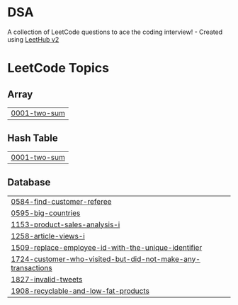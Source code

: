 # DSA
A collection of LeetCode questions to ace the coding interview! - Created using [LeetHub v2](https://github.com/arunbhardwaj/LeetHub-2.0)

<!---LeetCode Topics Start-->
# LeetCode Topics
## Array
|  |
| ------- |
| [0001-two-sum](https://github.com/KomalGoel18/DSA/tree/master/0001-two-sum) |
## Hash Table
|  |
| ------- |
| [0001-two-sum](https://github.com/KomalGoel18/DSA/tree/master/0001-two-sum) |
## Database
|  |
| ------- |
| [0584-find-customer-referee](https://github.com/KomalGoel18/DSA/tree/master/0584-find-customer-referee) |
| [0595-big-countries](https://github.com/KomalGoel18/DSA/tree/master/0595-big-countries) |
| [1153-product-sales-analysis-i](https://github.com/KomalGoel18/DSA/tree/master/1153-product-sales-analysis-i) |
| [1258-article-views-i](https://github.com/KomalGoel18/DSA/tree/master/1258-article-views-i) |
| [1509-replace-employee-id-with-the-unique-identifier](https://github.com/KomalGoel18/DSA/tree/master/1509-replace-employee-id-with-the-unique-identifier) |
| [1724-customer-who-visited-but-did-not-make-any-transactions](https://github.com/KomalGoel18/DSA/tree/master/1724-customer-who-visited-but-did-not-make-any-transactions) |
| [1827-invalid-tweets](https://github.com/KomalGoel18/DSA/tree/master/1827-invalid-tweets) |
| [1908-recyclable-and-low-fat-products](https://github.com/KomalGoel18/DSA/tree/master/1908-recyclable-and-low-fat-products) |
<!---LeetCode Topics End-->